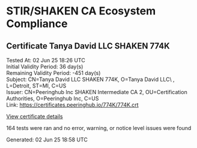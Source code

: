 # STIR/SHAKEN CA Ecosystem Compliance

## Certificate Tanya David LLC SHAKEN 774K

Tested At: 02 Jun 25 18:26 UTC\
Initial Validity Period: 36 day(s)\
Remaining Validity Period: -451 day(s)\
Subject: CN=Tanya David LLC SHAKEN 774K, O=Tanya David LLC\\ , L=Detroit, ST=MI, C=US\
Issuer: CN=Peeringhub Inc SHAKEN Intermediate CA 2, OU=Certification Authorities, O=Peeringhub Inc, C=US\
Link: https://certificates.peeringhub.io/774K/774K.crt

[View certificate details](https://x509.io/?cert=MIIDJTCCAsygAwIBAgIRAOTHNTHX84j%2Bha%2FyuSMGqoUwCgYIKoZIzj0EAwIwfDELMAkGA1UEBhMCVVMxFzAVBgNVBAoMDlBlZXJpbmdodWIgSW5jMSIwIAYDVQQLDBlDZXJ0aWZpY2F0aW9uIEF1dGhvcml0aWVzMTAwLgYDVQQDDCdQZWVyaW5naHViIEluYyBTSEFLRU4gSW50ZXJtZWRpYXRlIENBIDIwHhcNMjQwMjAxMTYzNDQyWhcNMjQwMzA3MTkyMzI5WjBtMQswCQYDVQQGEwJVUzELMAkGA1UECAwCTUkxEDAOBgNVBAcMB0RldHJvaXQxGTAXBgNVBAoMEFRhbnlhIERhdmlkIExMQyAxJDAiBgNVBAMMG1RhbnlhIERhdmlkIExMQyBTSEFLRU4gNzc0SzBZMBMGByqGSM49AgEGCCqGSM49AwEHA0IABBIsE3LHBINU8nEQPzidxJaV5ExhgPCI8XsQz8%2FaC%2FOLUAxhNsMPxwQNISzD7TO3LRcKlV9Y4KpIWqJiHUQN%2BgSjggE8MIIBODAOBgNVHQ8BAf8EBAMCB4AwDAYDVR0TAQH%2FBAIwADAdBgNVHQ4EFgQUSVP1m6bSdZHxYNpwFYbjBJ9OzWcwHwYDVR0jBBgwFoAUrqFzUYgpVxHKDKn0sQpuTrhLTQcwFwYDVR0gBBAwDjAMBgpghkgBhv8JAQEEMBYGCCsGAQUFBwEaBAowCKAGFgQ3NzRLMIGmBgNVHR8EgZ4wgZswgZigOqA4hjZodHRwczovL2F1dGhlbnRpY2F0ZS1hcGkuaWNvbmVjdGl2LmNvbS9kb3dubG9hZC92MS9jcmyiWqRYMFYxFDASBgNVBAcMC0JyaWRnZXdhdGVyMQswCQYDVQQIDAJOSjETMBEGA1UEAwwKU1RJLVBBIENSTDELMAkGA1UEBhMCVVMxDzANBgNVBAoMBlNUSS1QQTAKBggqhkjOPQQDAgNHADBEAiBwhV5s6vacZYwcRHP0g9OBqG4bpL04trQBTTx5KYz7PQIgBTIGtEW4WTxuo8VQFwN2z390UYQPxaBb7X7QGB8XkXM%3D)

164 tests were ran and no error, warning, or notice level issues were found


Generated: 02 Jun 25 18:58 UTC